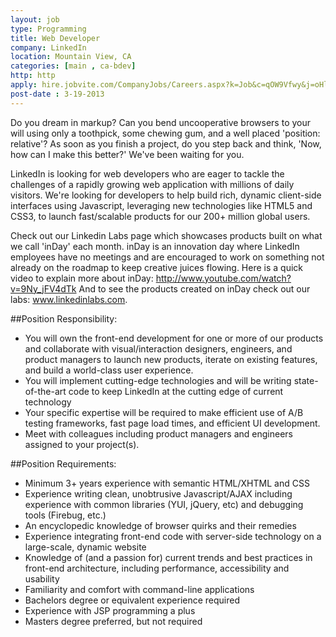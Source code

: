 ```yaml
---
layout: job
type: Programming
title: Web Developer
company: LinkedIn
location: Mountain View, CA
categories: [main , ca-bdev]
http: http
apply: hire.jobvite.com/CompanyJobs/Careers.aspx?k=Job&c=qOW9Vfwy&j=oHlkVfw1
post-date : 3-19-2013
---
```


Do you dream in markup? Can you bend uncooperative browsers to your will using only a toothpick, some chewing gum, and a well placed 'position: relative'? As soon as you finish a project, do you step back and think, 'Now, how can I make this better?' We've been waiting for you.

LinkedIn is looking for web developers who are eager to tackle the challenges of a rapidly growing web application with millions of daily visitors. We're looking for developers to help build rich, dynamic client-side interfaces using Javascript, leveraging new technologies like HTML5 and CSS3, to launch fast/scalable products for our 200+ million global users.
 
Check out our Linkedin Labs page which showcases products built on what we call 'inDay' each month.  inDay is an innovation day where LinkedIn employees have no meetings and are encouraged to work on something not already on the roadmap to keep creative juices flowing. Here is a quick video to explain more about inDay: http://www.youtube.com/watch?v=9Ny_jFV4dTk
And to see the products created on inDay check out our labs: www.linkedinlabs.com.

##Position Responsibility:

* You will own the front-end development for one or more of our products and collaborate with visual/interaction designers, engineers, and product managers to launch new products, iterate on existing features, and build a world-class user experience.
* You will implement cutting-edge technologies and will be writing state-of-the-art code to keep LinkedIn at the cutting edge of current technology
* Your specific expertise will be required to make efficient use of A/B testing frameworks, fast page load times, and efficient UI development. 
* Meet with colleagues including product managers and engineers assigned to your project(s).

##Position Requirements:

* Minimum 3+ years experience with semantic HTML/XHTML and CSS
* Experience writing clean, unobtrusive Javascript/AJAX including experience with common libraries (YUI, jQuery, etc) and debugging tools (Firebug, etc.)
* An encyclopedic knowledge of browser quirks and their remedies
* Experience integrating front-end code with server-side technology on a large-scale, dynamic website
* Knowledge of (and a passion for) current trends and best practices in front-end architecture, including performance, accessibility and usability
* Familiarity and comfort with command-line applications
* Bachelors degree or equivalent experience required
* Experience with JSP programming a plus
* Masters degree preferred, but not required
